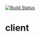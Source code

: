 [![Build Status](https://travis-ci.org/fi-ubers/client.svg?branch=master)](https://travis-ci.org/fi-ubers/client)

# client
